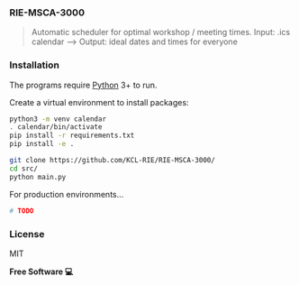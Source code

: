 ### RIE-MSCA-3000
> Automatic scheduler for optimal workshop / meeting times.
> Input: .ics calendar --> Output: ideal dates and times for everyone

### Installation
The programs require [Python](https://www.python.org/) 3+ to run.

Create a virtual environment to install packages:
```sh
python3 -m venv calendar
. calendar/bin/activate
pip install -r requirements.txt
pip install -e .
```

```sh
git clone https://github.com/KCL-RIE/RIE-MSCA-3000/
cd src/
python main.py
```

For production environments...

```sh
# TODO
```

### License

MIT

**Free Software 💻**

[//]: # (These are reference links used in the body of this note and get stripped out when the markdown processor does its job. There is no need to format nicely because it shouldn't be seen. Thanks SO - http://stackoverflow.com/questions/4823468/store-comments-in-markdown-syntax)
